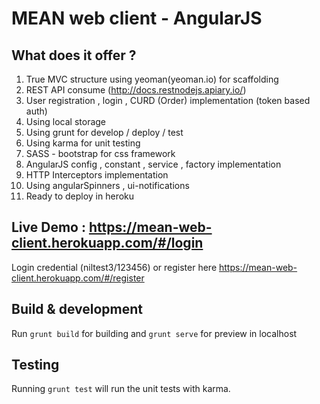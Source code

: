 # MEAN web client - AngularJS

## What does it offer ?
1. True MVC structure using yeoman(yeoman.io) for scaffolding
2. REST API consume (http://docs.restnodejs.apiary.io/)
3. User registration , login , CURD (Order) implementation (token based auth)
4. Using local storage
5. Using grunt for develop / deploy / test
6. Using karma for unit testing  
7. SASS - bootstrap for css framework
8. AngularJS  config , constant , service , factory implementation
9. HTTP Interceptors implementation
10. Using angularSpinners , ui-notifications
11. Ready to deploy in heroku

## Live Demo : https://mean-web-client.herokuapp.com/#/login
Login credential (niltest3/123456) or register here https://mean-web-client.herokuapp.com/#/register   

## Build & development

Run `grunt build` for building and `grunt serve` for preview in localhost

## Testing

Running `grunt test` will run the unit tests with karma.

